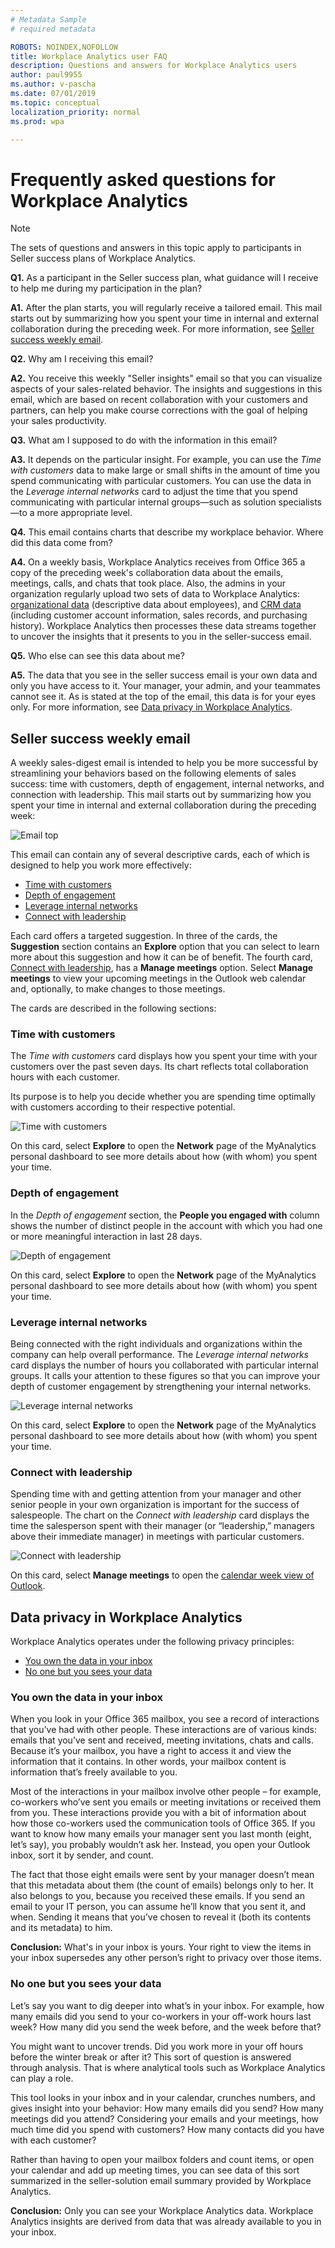 ```yaml
---
# Metadata Sample
# required metadata

ROBOTS: NOINDEX,NOFOLLOW
title: Workplace Analytics user FAQ
description: Questions and answers for Workplace Analytics users
author: paul9955
ms.author: v-pascha
ms.date: 07/01/2019
ms.topic: conceptual
localization_priority: normal 
ms.prod: wpa

---
```


# Frequently asked questions for Workplace Analytics

> [!Note] 
> The sets of questions and answers in this topic apply to participants in Seller success plans of Workplace Analytics.

**Q1.** As a participant in the Seller success plan, what guidance will I receive to help me during my participation in the plan?  

<!-- For Madhura, get FWLink to here for use in the product UI -->

**A1.** After the plan starts, you will regularly receive a tailored email. This mail starts out by summarizing how you spent your time in internal and external collaboration during the preceding week. For more information, see [Seller success weekly email](#seller-success-weekly-email).

**Q2.**  Why am I receiving this email?

**A2.** You receive this weekly "Seller insights" email so that you can visualize aspects of your sales-related behavior. The insights and suggestions in this email, which are based on recent collaboration with your customers and partners, can help you make course corrections with the goal of helping your sales productivity.
 
**Q3.** What am I supposed to do with the information in this email?

**A3.** It depends on the particular insight. For example, you can use the _Time with customers_ data to make large or small shifts in the amount of time you spend communicating with particular customers. You can use the data in the _Leverage internal networks_ card to adjust the time that you spend communicating with particular internal groups&mdash;such as solution specialists&mdash;to a more appropriate level.

**Q4.** This email contains charts that describe my workplace behavior. Where did this data come from?

**A4.** On a weekly basis, Workplace Analytics receives from Office 365 a copy of the preceding week's collaboration data about the emails, meetings, calls, and chats that took place. Also, the admins in your organization regularly upload two sets of data to Workplace Analytics: [organizational data](../setup/prepare-organizational-data.md) (descriptive data about employees), and [CRM data](../setup/crm-data-upload.md) (including customer account information, sales records, and purchasing history). Workplace Analytics then processes these data streams together to uncover the insights that it presents to you in the seller-success email.   

**Q5.** Who else can see this data about me? 

**A5.** The data that you see in the seller success email is your own data and only you have access to it. Your manager, your admin, and your teammates cannot see it. As is stated at the top of the email, this data is for your eyes only. For more information, see [Data privacy in Workplace Analytics](#data-privacy-in-workplace-analytics). 

## Seller success weekly email

A weekly sales-digest email is intended to help you be more successful by streamlining your behaviors based on the following elements of sales success: time with customers, depth of engagement, internal networks, and connection with leadership. This mail starts out by summarizing how you spent your time in internal and external collaboration during the preceding week:

![Email top](../images/wpa/tutorials/email-top.png)

This email can contain any of several descriptive cards, each of which is designed to help you work more effectively:

 * [Time with customers](#time-with-customers)
 * [Depth of engagement](#depth-of-engagement)
 * [Leverage internal networks](#leverage-internal-networks)
 * [Connect with leadership](#connect-with-leadership)

Each card offers a targeted suggestion. In three of the cards, the **Suggestion** section contains an **Explore** option that you can select to learn more about this suggestion and how it can be of benefit. The fourth card, [Connect with leadership](#connect-with-leadership), has a **Manage meetings** option. Select **Manage meetings** to view your upcoming meetings in the Outlook web calendar and, optionally, to make changes to those meetings.    

The cards are described in the following sections: 

### Time with customers

The _Time with customers_ card displays how you spent your time with your customers over the past seven days. Its chart reflects total collaboration hours with each customer.

Its purpose is to help you decide whether you are spending time optimally with customers according to their respective potential. 

![Time with customers](../images/wpa/tutorials/time-with-customers.png)
 
On this card, select **Explore** to open the **Network** page of the MyAnalytics personal dashboard to see more details about how (with whom) you spent your time. 

### Depth of engagement

In the _Depth of engagement_ section, the **People you engaged with** column shows the number of distinct people in the account with which you had one or more meaningful interaction in last 28 days.

![Depth of engagement](../images/wpa/tutorials/depth-of-engagement.png)
 
On this card, select **Explore** to open the **Network** page of the MyAnalytics personal dashboard to see more details about how (with whom) you spent your time. 

### Leverage internal networks

Being connected with the right individuals and organizations within the company can help overall performance. The _Leverage internal networks_ card displays the number of hours you collaborated with particular internal groups. It calls your attention to these figures so that you can improve your depth of customer engagement by strengthening your internal networks.

![Leverage internal networks](../images/wpa/tutorials/leverage-internal-networks.png)
 
On this card, select **Explore** to open the **Network** page of the MyAnalytics personal dashboard to see more details about how (with whom) you spent your time. 

### Connect with leadership

Spending time with and getting attention from your manager and other senior people in your own organization is important for the success of salespeople. The chart on the _Connect with leadership_ card displays the time the salesperson spent with their manager (or “leadership,” managers above their immediate manager) in meetings with particular customers.

![Connect with leadership](../images/wpa/tutorials/connect-with-leadership.png)
 
On this card, select **Manage meetings** to open the [calendar week view of Outlook](https://outlook.office.com/calendar/view/week). 

## Data privacy in Workplace Analytics

Workplace Analytics operates under the following privacy principles:

 * [You own the data in your inbox](#you-own-the-data-in-your-inbox)
 * [No one but you sees your data](#no-one-but-you-sees-your-data)

### You own the data in your inbox

When you look in your Office 365 mailbox, you see a record of interactions that you’ve had with other people. These interactions are of various kinds: emails that you’ve sent and received, meeting invitations, chats and calls. Because it’s your mailbox, you have a right to access it and view the information that it contains. In other words, your mailbox content is information that’s freely available to you.

Most of the interactions in your mailbox involve other people – for example, co-workers who’ve sent you emails or meeting invitations or received them from you. These interactions provide you with a bit of information about how those co-workers used the communication tools of Office 365. If you want to know how many emails your manager sent you last month (eight, let’s say), you probably wouldn’t ask her. Instead, you open your Outlook inbox, sort it by sender, and count.

The fact that those eight emails were sent by your manager doesn’t mean that this metadata about them (the count of emails) belongs only to her. It also belongs to you, because you received these emails.
If you send an email to your IT person, you can assume he’ll know that you sent it, and when. Sending it means that you’ve chosen to reveal it (both its contents and its metadata) to him.

**Conclusion:** What's in your inbox is yours. Your right to view the items in your inbox supersedes any other person’s right to privacy over those items.

### No one but you sees your data

Let’s say you want to dig deeper into what’s in your inbox. For example, how many emails did you send to your co-workers in your off-work hours last week? How many did you send the week before, and the week before that?

You might want to uncover trends. Did you work more in your off hours before the winter break or after it? This sort of question is answered through analysis. That is where analytical tools such as Workplace Analytics can play a role.

This tool looks in your inbox and in your calendar, crunches numbers, and gives insight into your behavior: How many emails did you send? How many meetings did you attend? Considering your emails and your meetings, how much time did you spend with customers? How many contacts did you have with each customer?

Rather than having to open your mailbox folders and count items, or open your calendar and add up meeting times, you can see data of this sort summarized in the seller-solution email summary provided by Workplace Analytics. 

**Conclusion:** Only you can see your Workplace Analytics data. Workplace Analytics insights are derived from data that was already available to you in your inbox.